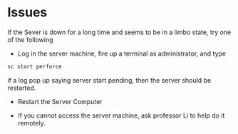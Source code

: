 # Issues

If the Sever is down for a long time and seems to be in a limbo state, try one of the following

* Log in the server machine, fire up a terminal as administrator, and type 
```sh
sc start perforce
```
if a log pop up saying server start pending, then the server should be restarted.


* Restart the Server Computer


* If you cannot access the server machine, ask professor Li to help do it remotely.